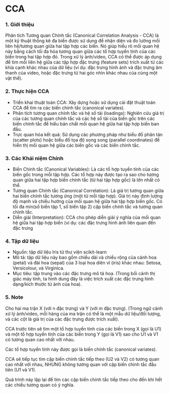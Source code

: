 # CCA
### 1. Giới thiệu
  Phân tích Tương quan Chính tắc (Canonical Correlation Analysis - CCA) là một kỹ
thuật thống kê đa biến được sử dụng để nhận diện và đo lường mối liên hệ/tương quan
giữa hai tập hợp các biến. Nó giúp hiểu rõ mối quan hệ này bằng cách tối đa hóa tương
quan giữa các tổ hợp tuyến tính của các biến trong hai tập hợp đó. Trong xử lý ảnh/video,
CCA có thể được áp dụng để tìm mối liên hệ giữa các tập hợp đặc trưng (feature sets)
trích xuất từ các khía cạnh khác nhau của dữ liệu (ví dụ: đặc trưng hình ảnh và đặc trưng
âm thanh của video, hoặc đặc trưng từ hai góc nhìn khác nhau của cùng một vật thể).
### 2. Thực hiện CCA
- Triển khai thuật toán CCA: Xây dựng hoặc sử dụng cài đặt thuật toán CCA
để tìm ra các biến chính tắc (canonical variates).
- Phân tích tương quan chính tắc và hệ số tải (loadings): Nghiên cứu giá trị
của các tương quan chính tắc và các hệ số tải của biến gốc trên các biến chính
tắc để hiểu bản chất mối quan hệ giữa hai tập hợp biến ban đầu.
- Trực quan hóa kết quả: Sử dụng các phương pháp như biểu đồ phân tán
(scatter plots) hoặc biểu đồ tọa độ song song (parallel coordinates) để hiển thị
mối quan hệ giữa các biến gốc và các biến chính tắc.
### 3. Các Khái niệm Chính
- Biến Chính tắc (Canonical Variables): Là các tổ hợp tuyến tính của các biến
gốc trong mỗi tập hợp. Các tổ hợp này được tạo ra sao cho tương quan giữa hai
tập hợp biến chính tắc (từ hai tập hợp gốc) là lớn nhất có thể.
- Tương quan Chính tắc (Canonical Correlation): Là giá trị tương quan giữa
hai biến chính tắc tương ứng (một từ mỗi tập hợp). Giá trị này định lượng độ
mạnh và chiều hướng của mối quan hệ giữa hai tập hợp biến gốc. Có tối đa
min(số biến tập 1, số biến tập 2) cặp biến chính tắc và tương quan chính tắc.
- Diễn giải (Interpretation): CCA cho phép diễn giải ý nghĩa của mối quan hệ
giữa hai tập hợp biến (ví dụ: các đặc trưng hình ảnh liên quan đến đặc trưng
### 4. Tập dữ liệu
- Nguồn: tập dữ liệu Iris từ thư viện scikit-learn
- Mô tả: tập dữ liệu này bao gồm chiều dài và chiều rộng của cánh hoa (petal) và
đài hoa (sepal) của 3 loại hoa diên vĩ (iris) khác nhau: Setosa, Versicolour, và
Virginica.
- Mục tiêu: tập trung vào các đặc trưng mô tả hoa. (Trong bối cảnh thị giác máy
tính, ta hình dung đây là việc trích xuất các đặc trưng hình dạng/kích thước từ
ảnh của hoa).
### 5. Note
  Cho hai ma trận X (với n đặc trưng) và Y (với m đặc trưng). (Trong ngữ cảnh xử lý
ảnh/video, mỗi hàng của ma trận có thể là một mẫu dữ liệu/đối tượng, và các cột là
giá trị của các đặc trưng được trích xuất).

  CCA trước tiên sẽ tìm một tổ hợp tuyến tính của các biến trong X (gọi là U1) và một
tổ hợp tuyến tính của các biến trong Y (gọi là V1) sao cho U1 và V1 có tương quan
cao nhất với nhau.

  Các tổ hợp tuyến tính này được gọi là biến chính tắc (canonical variates).
  
  CCA sẽ tiếp tục tìm cặp biến chính tắc tiếp theo (U2 và V2) có tương quan cao nhất
với nhau, NHƯNG không tương quan với cặp biến chính tắc đầu tiên (U1 và V1).

  Quá trình này lặp lại để tìm các cặp biến chính tắc tiếp theo cho đến khi hết các chiều
tương quan có ý nghĩa.

